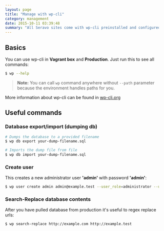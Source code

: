 ```yaml
---
layout: page
title: "Manage with wp-cli"
category: management
date: 2015-10-11 03:39:48
summary: "All Seravo sites come with wp-cli preinstalled and configured for easier command-line management."
---
```


## Basics
You can use wp-cli in **Vagrant box** and **Production**. Just run this to see all commands:

```bash
$ wp --help
```

> **Note:** You can call `wp` command anywhere without `--path` parameter because the environment handles paths for you.

More information about wp-cli can be found in [wp-cli.org](http://wp-cli.org)

## Useful commands

### Database export/import (dumping db)
```bash
# Dumps the database to a provided filename
$ wp db export your-dump-filename.sql

# Imports the dump file from file
$ wp db import your-dump-filename.sql
```

### Create user

This creates a new administrator user **'admin'** with password **'admin'**:

```bash
$ wp user create admin admin@example.test --user_role=administrator --user_pass=admin
```

### Search-Replace database contents

After you have pulled database from production it's useful to regex replace urls:

```bash
$ wp search-replace http://example.com http://example.test
```
